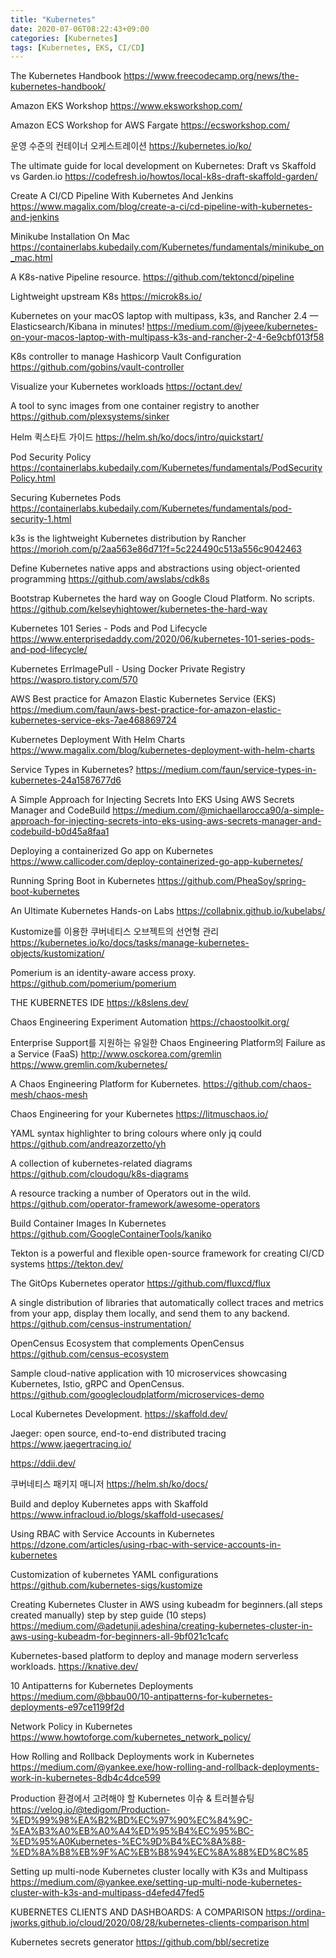 ```yaml
---
title: "Kubernetes"
date: 2020-07-06T08:22:43+09:00
categories: [Kubernetes]
tags: [Kubernetes, EKS, CI/CD]
---
```


The Kubernetes Handbook
 https://www.freecodecamp.org/news/the-kubernetes-handbook/

Amazon EKS Workshop
 https://www.eksworkshop.com/

Amazon ECS Workshop for AWS Fargate
 https://ecsworkshop.com/

운영 수준의 컨테이너 오케스트레이션
 https://kubernetes.io/ko/

The ultimate guide for local development on Kubernetes: Draft vs Skaffold vs Garden.io
 https://codefresh.io/howtos/local-k8s-draft-skaffold-garden/

Create A CI/CD Pipeline With Kubernetes And Jenkins
 https://www.magalix.com/blog/create-a-ci/cd-pipeline-with-kubernetes-and-jenkins

Minikube Installation On Mac
 https://containerlabs.kubedaily.com/Kubernetes/fundamentals/minikube_on_mac.html

A K8s-native Pipeline resource.
 https://github.com/tektoncd/pipeline

Lightweight upstream K8s
 https://microk8s.io/

Kubernetes on your macOS laptop with multipass, k3s, and Rancher 2.4 — Elasticsearch/Kibana in minutes!
 https://medium.com/@jyeee/kubernetes-on-your-macos-laptop-with-multipass-k3s-and-rancher-2-4-6e9cbf013f58

K8s controller to manage Hashicorp Vault Configuration
 https://github.com/gobins/vault-controller
 
Visualize your Kubernetes workloads
 https://octant.dev/

A tool to sync images from one container registry to another
 https://github.com/plexsystems/sinker

Helm 퀵스타트 가이드
 https://helm.sh/ko/docs/intro/quickstart/

Pod Security Policy
 https://containerlabs.kubedaily.com/Kubernetes/fundamentals/PodSecurityPolicy.html

Securing Kubernetes Pods
 https://containerlabs.kubedaily.com/Kubernetes/fundamentals/pod-security-1.html

k3s is the lightweight Kubernetes distribution by Rancher
 https://morioh.com/p/2aa563e86d71?f=5c224490c513a556c9042463

Define Kubernetes native apps and abstractions using object-oriented programming
 https://github.com/awslabs/cdk8s

Bootstrap Kubernetes the hard way on Google Cloud Platform. No scripts.
 https://github.com/kelseyhightower/kubernetes-the-hard-way

Kubernetes 101 Series - Pods and Pod Lifecycle
 https://www.enterprisedaddy.com/2020/06/kubernetes-101-series-pods-and-pod-lifecycle/

Kubernetes ErrImagePull - Using Docker Private Registry
 https://waspro.tistory.com/570

AWS Best practice for Amazon Elastic Kubernetes Service (EKS)
 https://medium.com/faun/aws-best-practice-for-amazon-elastic-kubernetes-service-eks-7ae468869724

Kubernetes Deployment With Helm Charts
 https://www.magalix.com/blog/kubernetes-deployment-with-helm-charts

Service Types in Kubernetes?
 https://medium.com/faun/service-types-in-kubernetes-24a1587677d6

A Simple Approach for Injecting Secrets Into EKS Using AWS Secrets Manager and CodeBuild
 https://medium.com/@michaellarocca90/a-simple-approach-for-injecting-secrets-into-eks-using-aws-secrets-manager-and-codebuild-b0d45a8faa1

Deploying a containerized Go app on Kubernetes
 https://www.callicoder.com/deploy-containerized-go-app-kubernetes/

Running Spring Boot in Kubernetes
 https://github.com/PheaSoy/spring-boot-kubernetes

An Ultimate Kubernetes Hands-on Labs
 https://collabnix.github.io/kubelabs/

Kustomize를 이용한 쿠버네티스 오브젝트의 선언형 관리
 https://kubernetes.io/ko/docs/tasks/manage-kubernetes-objects/kustomization/

Pomerium is an identity-aware access proxy.
 https://github.com/pomerium/pomerium

THE KUBERNETES IDE
 https://k8slens.dev/

Chaos Engineering Experiment Automation
 https://chaostoolkit.org/

Enterprise Support를 지원하는 유일한 Chaos Engineering Platform의 Failure as a Service (FaaS)
 http://www.osckorea.com/gremlin
 https://www.gremlin.com/kubernetes/

A Chaos Engineering Platform for Kubernetes.
 https://github.com/chaos-mesh/chaos-mesh

Chaos Engineering for your Kubernetes
 https://litmuschaos.io/

YAML syntax highlighter to bring colours where only jq could
 https://github.com/andreazorzetto/yh
 
A collection of kubernetes-related diagrams
 https://github.com/cloudogu/k8s-diagrams

A resource tracking a number of Operators out in the wild.
 https://github.com/operator-framework/awesome-operators

Build Container Images In Kubernetes
 https://github.com/GoogleContainerTools/kaniko

Tekton is a powerful and flexible open-source framework for creating CI/CD systems
 https://tekton.dev/

The GitOps Kubernetes operator
 https://github.com/fluxcd/flux
 
A single distribution of libraries that automatically collect traces and metrics from your app, display them locally, and send them to any backend.
 https://github.com/census-instrumentation/

OpenCensus Ecosystem that complements OpenCensus
 https://github.com/census-ecosystem

Sample cloud-native application with 10 microservices showcasing Kubernetes, Istio, gRPC and OpenCensus.
 https://github.com/googlecloudplatform/microservices-demo

Local Kubernetes Development.
 https://skaffold.dev/

Jaeger: open source, end-to-end distributed tracing
 https://www.jaegertracing.io/

https://ddii.dev/

쿠버네티스 패키지 매니저
 https://helm.sh/ko/docs/

Build and deploy Kubernetes apps with Skaffold
 https://www.infracloud.io/blogs/skaffold-usecases/

Using RBAC with Service Accounts in Kubernetes
 https://dzone.com/articles/using-rbac-with-service-accounts-in-kubernetes

Customization of kubernetes YAML configurations
 https://github.com/kubernetes-sigs/kustomize

Creating Kubernetes Cluster in AWS using kubeadm for beginners.(all steps created manually) step by step guide (10 steps)
 https://medium.com/@adetunji.adeshina/creating-kubernetes-cluster-in-aws-using-kubeadm-for-beginners-all-9bf021c1cafc

Kubernetes-based platform to deploy and manage modern serverless workloads.
 https://knative.dev/

10 Antipatterns for Kubernetes Deployments
 https://medium.com/@bbau00/10-antipatterns-for-kubernetes-deployments-e97ce1199f2d

Network Policy in Kubernetes
 https://www.howtoforge.com/kubernetes_network_policy/

How Rolling and Rollback Deployments work in Kubernetes
 https://medium.com/@yankee.exe/how-rolling-and-rollback-deployments-work-in-kubernetes-8db4c4dce599

Production 환경에서 고려해야 할 Kubernetes 이슈 & 트러블슈팅
 https://velog.io/@tedigom/Production-%ED%99%98%EA%B2%BD%EC%97%90%EC%84%9C-%EA%B3%A0%EB%A0%A4%ED%95%B4%EC%95%BC-%ED%95%A0Kubernetes-%EC%9D%B4%EC%8A%88-%ED%8A%B8%EB%9F%AC%EB%B8%94%EC%8A%88%ED%8C%85

Setting up multi-node Kubernetes cluster locally with K3s and Multipass
 https://medium.com/@yankee.exe/setting-up-multi-node-kubernetes-cluster-with-k3s-and-multipass-d4efed47fed5

KUBERNETES CLIENTS AND DASHBOARDS: A COMPARISON
 https://ordina-jworks.github.io/cloud/2020/08/28/kubernetes-clients-comparison.html

Kubernetes secrets generator
 https://github.com/bbl/secretize